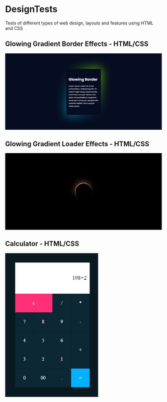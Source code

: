 # DesignTests
Tests of different types of web design, layouts and features using HTML and CSS

## Glowing Gradient Border Effects - HTML/CSS
![](/images/Glowing-Gradient-Border.png?w=512)

## Glowing Gradient Loader Effects - HTML/CSS
![](/images/Glowing-Gradient-Loader.png?w=512)

## Calculator - HTML/CSS
![](/images/Calculator-Design.png?w=512)



